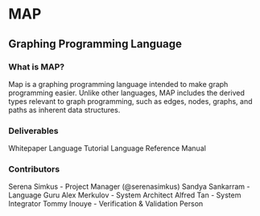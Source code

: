 # MAP
## Graphing Programming Language

### What is MAP?
Map is a graphing programming language intended to make graph programming easier. Unlike other languages, MAP includes the derived types relevant to graph programming, such as edges, nodes, graphs, and paths as inherent data structures. 

### Deliverables
Whitepaper
Language Tutorial
Language Reference Manual

### Contributors
Serena Simkus - Project Manager (@serenasimkus)
Sandya Sankarram - Language Guru
Alex Merkulov - System Architect
Alfred Tan - System Integrator
Tommy Inouye - Verification & Validation Person
